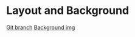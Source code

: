 # Layout and Background 


[Git branch](https://github.com/codiku/react-native-meteo/tree/002-EN-layout)
[Background img](https://github.com/codiku/ressources/blob/master/background.png)